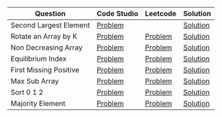 | Question               | Code Studio                                                        | Leetcode                                                              | Solution                              |
| ---------------------- | ------------------------------------------------------------------ | --------------------------------------------------------------------- | ------------------------------------- |
| Second Largest Element | [Problem](https://parikh.club/parikh_arrays_1)                     |                                                                       | [Solution](SecondLargestElement.java) |
| Rotate an Array by K   | [Problem](https://parikh.club/parikh_arrays_2)                     | [Problem](https://leetcode.com/problems/rotate-array)                 | [Solution](RotateArray.java)          |
| Non Decreasing Array   | [Problem](https://parikh.club/parikh_arrays_3)                     | [Problem](https://leetcode.com/problems/non-decreasing-array)         | [Solution](NonDecreasingArray.java)   |
| Equilibrium Index      | [Problem](https://parikh.club/parikh_arrays_4)                     | [Problem](https://leetcode.com/problems/find-pivot-index/description) | [Solution](Equilibirium.java)         |
| First Missing Positive | [Problem](https://parikh.club/parikh_arrays_5)                     | [Problem](https://leetcode.com/problems/first-missing-positive)       | [Solution](FirstMissingPositive.java) |
| Max Sub Array          | [Problem](https://www.codingninjas.com/codestudio/problems/630526) | [Problem](https://leetcode.com/problems/maximum-subarray)             | [Solution](MaxSubArray.java)          |
| Sort 0 1 2             | [Problem](https://www.codingninjas.com/codestudio/problems/631055) | [Problem](https://leetcode.com/problems/sort-colors)                  | [Solution](Sort012.java)              |
| Majority Element       | [Problem](https://www.codingninjas.com/codestudio/problems/842495) | [Problem](https://leetcode.com/problems/majority-element)             | [Solution](MajorityElement.java)      |
